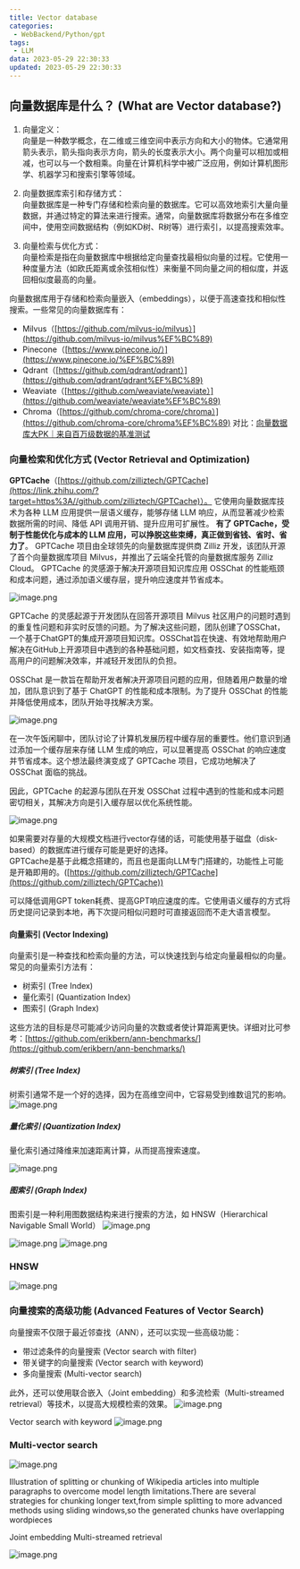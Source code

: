 ```yaml
---
title: Vector database
categories:
 - WebBackend/Python/gpt
tags:
 - LLM
data: 2023-05-29 22:30:33
updated: 2023-05-29 22:30:33
---
```


## 向量数据库是什么？ (What are Vector database?)

1. 向量定义：  
    向量是一种数学概念，在二维或三维空间中表示方向和大小的物体。它通常用箭头表示，箭头指向表示方向，箭头的长度表示大小。两个向量可以相加或相减，也可以与一个数相乘。向量在计算机科学中被广泛应用，例如计算机图形学、机器学习和搜索引擎等领域。
    
2. 向量数据库索引和存储方式：  
    向量数据库是一种专门存储和检索向量的数据库。它可以高效地索引大量向量数据，并通过特定的算法来进行搜索。通常，向量数据库将数据分布在多维空间中，使用空间数据结构（例如KD树、R树等）进行索引，以提高搜索效率。
    
3. 向量检索与优化方式：  
    向量检索是指在向量数据库中根据给定向量查找最相似向量的过程。它使用一种度量方法（如欧氏距离或余弦相似性）来衡量不同向量之间的相似度，并返回相似度最高的向量。

向量数据库用于存储和检索向量嵌入（embeddings），以便于高速查找和相似性搜索。一些常见的向量数据库有：

- Milvus（[https://github.com/milvus-io/milvus）](https://github.com/milvus-io/milvus%EF%BC%89)
- Pinecone（[https://www.pinecone.io/）](https://www.pinecone.io/%EF%BC%89)
- Qdrant（[https://github.com/qdrant/qdrant）](https://github.com/qdrant/qdrant%EF%BC%89)
- Weaviate（[https://github.com/weaviate/weaviate）](https://github.com/weaviate/weaviate%EF%BC%89)
- Chroma（[https://github.com/chroma-core/chroma）](https://github.com/chroma-core/chroma%EF%BC%89)
对比：[向量数据库大PK｜来自百万级数据的基准测试](https://mp.weixin.qq.com/s/8ptKCO7HHElGJCn5JFgScA)


### 向量检索和优化方式 (Vector Retrieval and Optimization)

**GPTCache**（[https://github.com/zilliztech/GPTCache](https://link.zhihu.com/?target=https%3A//github.com/zilliztech/GPTCache)）。
它使用向量数据库技术为各种 LLM 应用提供一层语义缓存，能够存储 LLM 响应，从而显著减少检索数据所需的时间、降低 API 调用开销、提升应用可扩展性。
**有了 GPTCache，受制于性能优化与成本的 LLM 应用，可以挣脱这些束缚，真正做到省钱、省时、省力了**。
GPTCache 项目由全球领先的向量数据库提供商 Zilliz 开发，该团队开源了首个向量数据库项目 Milvus，并推出了云端全托管的向量数据库服务 Zilliz Cloud。
GPTCache 的灵感源于解决开源项目知识库应用 OSSChat 的性能瓶颈和成本问题，通过添加语义缓存层，提升响应速度并节省成本。

![image.png](https://wrxinyue.oss-cn-hongkong.aliyuncs.com/img/202305292239230.png)


GPTCache 的灵感起源于开发团队在回答开源项目 Milvus 社区用户的问题时遇到的重复性问题和非实时反馈的问题。为了解决这些问题，团队创建了OSSChat，一个基于ChatGPT的集成开源项目知识库。OSSChat旨在快速、有效地帮助用户解决在GitHub上开源项目中遇到的各种基础问题，如文档查找、安装指南等，提高用户的问题解决效率，并减轻开发团队的负担。

OSSChat 是一款旨在帮助开发者解决开源项目问题的应用，但随着用户数量的增加，团队意识到了基于 ChatGPT 的性能和成本限制。为了提升 OSSChat 的性能并降低使用成本，团队开始寻找解决方案。

![image.png](https://wrxinyue.oss-cn-hongkong.aliyuncs.com/img/202305300029372.png)


在一次午饭闲聊中，团队讨论了计算机发展历程中缓存层的重要性。他们意识到通过添加一个缓存层来存储 LLM 生成的响应，可以显著提高 OSSChat 的响应速度并节省成本。这个想法最终演变成了 GPTCache 项目，它成功地解决了 OSSChat 面临的挑战。

因此，GPTCache 的起源与团队在开发 OSSChat 过程中遇到的性能和成本问题密切相关，其解决方向是引入缓存层以优化系统性能。

![image.png](https://wrxinyue.oss-cn-hongkong.aliyuncs.com/img/202305292242977.png)


如果需要对存量的大规模文档进行vector存储的话，可能使用基于磁盘（disk-based）的数据库进行缓存可能是更好的选择。  
GPTCache是基于此概念搭建的，而且也是面向LLM专门搭建的，功能性上可能是开箱即用的。([https://github.com/zilliztech/GPTCache](https://github.com/zilliztech/GPTCache))

可以降低调用GPT token耗费、提高GPT响应速度的库。它使用语义缓存的方式将历史提问记录到本地，再下次提问相似问题时可直接返回而不走大语言模型。


#### 向量索引 (Vector Indexing)

向量索引是一种查找和检索向量的方法，可以快速找到与给定向量最相似的向量。常见的向量索引方法有：

- 树索引 (Tree Index)
- 量化索引 (Quantization Index)
- 图索引 (Graph Index)

这些方法的目标是尽可能减少访问向量的次数或者使计算距离更快。详细对比可参考：[https://github.com/erikbern/ann-benchmarks/](https://github.com/erikbern/ann-benchmarks/)


##### 树索引 (Tree Index)

树索引通常不是一个好的选择，因为在高维空间中，它容易受到维数诅咒的影响。
![image.png](https://wrxinyue.oss-cn-hongkong.aliyuncs.com/img/202305292245966.png)

##### 量化索引 (Quantization Index)

量化索引通过降维来加速距离计算，从而提高搜索速度。


![image.png](https://wrxinyue.oss-cn-hongkong.aliyuncs.com/img/202305292250008.png)


##### 图索引 (Graph Index)

图索引是一种利用图数据结构来进行搜索的方法，如 HNSW（Hierarchical Navigable Small World）
![image.png](https://wrxinyue.oss-cn-hongkong.aliyuncs.com/img/202305292257890.png)


![image.png](https://wrxinyue.oss-cn-hongkong.aliyuncs.com/img/202305292259290.png)
![image.png](https://wrxinyue.oss-cn-hongkong.aliyuncs.com/img/202305292301015.png)

### HNSW

![image.png](https://wrxinyue.oss-cn-hongkong.aliyuncs.com/img/202305292302891.png)


### 向量搜索的高级功能 (Advanced Features of Vector Search)

向量搜索不仅限于最近邻查找（ANN），还可以实现一些高级功能：

- 带过滤条件的向量搜索 (Vector search with filter)
- 带关键字的向量搜索 (Vector search with keyword)
- 多向量搜索 (Multi-vector search)

此外，还可以使用联合嵌入（Joint embedding）和多流检索（Multi-streamed retrieval）等技术，以提高大规模检索的效果。
![image.png](https://wrxinyue.oss-cn-hongkong.aliyuncs.com/img/202305292304972.png)


Vector search with keyword
![image.png](https://wrxinyue.oss-cn-hongkong.aliyuncs.com/img/202305292309571.png)



### Multi-vector search

![image.png](https://wrxinyue.oss-cn-hongkong.aliyuncs.com/img/202305292312079.png)


Illustration of splitting or chunking of Wikipedia articles into multiple paragraphs to overcome model length
limitations.There are several strategies for chunking longer text,from simple splitting to more advanced methods
using sliding windows,so the generated chunks have overlapping wordpieces


Joint embedding
Multi-streamed retrieval

![image.png](https://wrxinyue.oss-cn-hongkong.aliyuncs.com/img/202305292314569.png)
